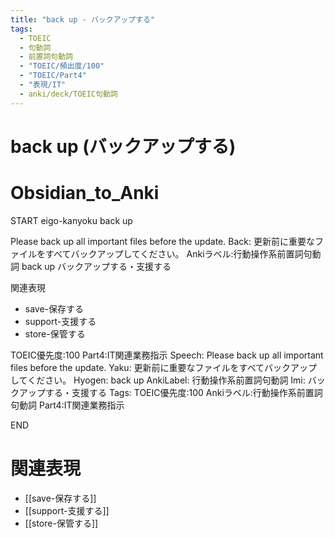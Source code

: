```yaml
---
title: "back up - バックアップする"
tags:
  - TOEIC
  - 句動詞
  - 前置詞句動詞
  - "TOEIC/頻出度/100"
  - "TOEIC/Part4"
  - "表現/IT"
  - anki/deck/TOEIC句動詞
---
```


# back up (バックアップする)

# Obsidian_to_Anki
START
eigo-kanyoku
back up

Please back up all important files before the update.
Back:
更新前に重要なファイルをすべてバックアップしてください。
Ankiラベル:行動操作系前置詞句動詞
back up
バックアップする・支援する

関連表現
- save-保存する
- support-支援する
- store-保管する

TOEIC優先度:100
Part4:IT関連業務指示
Speech: Please back up all important files before the update.
Yaku: 更新前に重要なファイルをすべてバックアップしてください。
Hyogen: back up
AnkiLabel: 行動操作系前置詞句動詞
Imi: バックアップする・支援する
Tags: TOEIC優先度:100 Ankiラベル:行動操作系前置詞句動詞 Part4:IT関連業務指示
<!--ID: 1751043183013-->
END

# 関連表現
- [[save-保存する]]
- [[support-支援する]]
- [[store-保管する]]
